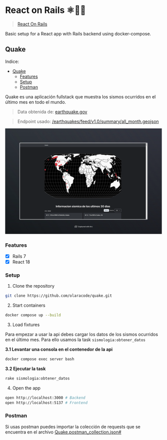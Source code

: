 # React on Rails ⚛️🔺🐳

> [React On Rails](https://github.com/olaracode/react-on-rails)

Basic setup for a React app with Rails backend using docker-compose.

## Quake

Indice:

- [Quake](#quake)
  - [Features](#features)
  - [Setup](#setup)
  - [Postman](#postman)

Quake es una aplicación fullstack que muestra los sismos ocurridos en el último mes en todo el mundo.

> Data obtenida de: [earthquake.gov](https://www.usgs.gov/programs/earthquake-hazards)

> Endpoint usado: [/earthquakes/feed/v1.0/summary/all_month.geojson]('https://earthquake.usgs.gov/earthquakes/feed/v1.0/summary/all_month.geojson')

<img src="./docs/image.png">

### Features

- [x] Rails 7
- [x] React 18

###

### Setup

1. Clone the repository

```bash
git clone https://github.com/olaracode/quake.git
```

2. Start containers

```bash
docker compose up --build
```

3. Load fixtures

Para empezar a usar la api debes cargar los datos de los sismos ocurridos en el último mes. Para ello usamos la task `sismologia:obtener_datos`

**3.1 Levantar una consola en el contenedor de la api**

```bash
docker compose exec server bash
```

**3.2 Ejecutar la task**

```bash
rake sismologia:obtener_datos
```

4. Open the app

```bash
open http://localhost:3000 # Backend
open http://localhost:5137 # Frontend
```

### Postman

Si usas postman puedes importar la colección de requests que se encuentra en el archivo [Quake.postman_collection.json#](./docs/Quake.postman_collection.json)
